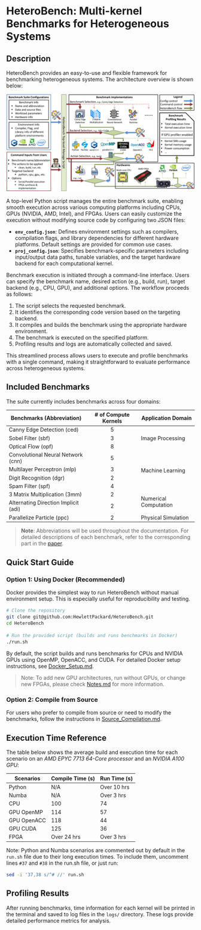 # HeteroBench: Multi-kernel Benchmarks for Heterogeneous Systems

## Description
HeteroBench provides an easy-to-use and flexible framework for benchmarking heterogeneous systems. The architecture overview is shown below:

![HeteroBench Architecture](./arch.png)

A top-level Python script manages the entire benchmark suite, enabling smooth execution across various computing platforms including CPUs, GPUs (NVIDIA, AMD, Intel), and FPGAs. Users can easily customize the execution without modifying source code by configuring two JSON files:

- **`env_config.json`**: Defines environment settings such as compilers, compilation flags, and library dependencies for different hardware platforms. Default settings are provided for common use cases.
- **`proj_config.json`**: Specifies benchmark-specific parameters including input/output data paths, tunable variables, and the target hardware backend for each computational kernel.

Benchmark execution is initiated through a command-line interface. Users can specify the benchmark name, desired action (e.g., build, run), target backend (e.g., CPU, GPU), and additional options. The workflow proceeds as follows:

1. The script selects the requested benchmark.
2. It identifies the corresponding code version based on the targeting backend.
3. It compiles and builds the benchmark using the appropriate hardware environment.
4. The benchmark is executed on the specified platform.
5. Profiling results and logs are automatically collected and saved.

This streamlined process allows users to execute and profile benchmarks with a single command, making it straightforward to evaluate performance across heterogeneous systems.

## Included Benchmarks
The suite currently includes benchmarks across four domains:

<table>
  <thead>
    <tr>
      <th><strong>Benchmarks (Abbreviation)</strong></th>
      <th style="text-align: center;"><strong># of Compute Kernels</strong></th>
      <th><strong>Application Domain</strong></th>
    </tr>
  </thead>
  <tbody>
    <tr>
      <td>Canny Edge Detection (ced)</td>
      <td style="text-align: center;">5</td>
      <td rowspan="3">Image Processing</td>
    </tr>
    <tr>
      <td>Sobel Filter (sbf)</td>
      <td style="text-align: center;">3</td>
    </tr>
    <tr>
      <td>Optical Flow (opf)</td>
      <td style="text-align: center;">8</td>
    </tr>
    <tr>
      <td>Convolutional Neural Network (cnn)</td>
      <td style="text-align: center;">5</td>
      <td rowspan="4">Machine Learning</td>
    </tr>
    <tr>
      <td>Multilayer Perceptron (mlp)</td>
      <td style="text-align: center;">3</td>
    </tr>
    <tr>
      <td>Digit Recognition (dgr)</td>
      <td style="text-align: center;">2</td>
    </tr>
    <tr>
      <td>Spam Filter (spf)</td>
      <td style="text-align: center;">4</td>
    </tr>
    <tr>
      <td>3 Matrix Multiplication (3mm)</td>
      <td style="text-align: center;">2</td>
      <td rowspan="2">Numerical Computation</td>
    </tr>
    <tr>
      <td>Alternating Direction Implicit (adi)</td>
      <td style="text-align: center;">2</td>
    </tr>
    <tr>
      <td>Parallelize Particle (ppc)</td>
      <td style="text-align: center;">2</td>
      <td>Physical Simulation</td>
    </tr>
  </tbody>
</table>

> **Note**: Abbreviations will be used throughout the documentation. For detailed descriptions of each benchmark, refer to the corresponding part in the [paper](https://doi.org/10.1145/3676151.3719366).

## Quick Start Guide

### Option 1: Using Docker (Recommended)

Docker provides the simplest way to run HeteroBench without manual environment setup. This is especially useful for reproducibility and testing.

```bash
# Clone the repository
git clone git@github.com:HewlettPackard/HeteroBench.git
cd HeteroBench

# Run the provided script (builds and runs benchmarks in Docker)
./run.sh
```

By default, the script builds and runs benchmarks for CPUs and NVIDIA GPUs using OpenMP, OpenACC, and CUDA. For detailed Docker setup instructions, see [Docker_Setup.md](Docker_Setup.md).

> Note: To add new GPU architectures, run without GPUs, or change new FPGAs, please check [Notes.md](./Notes.md) for more information.

### Option 2: Compile from Source

For users who prefer to compile from source or need to modify the benchmarks, follow the instructions in [Source_Compilation.md](Source_Compilation.md).

## Execution Time Reference

The table below shows the average build and execution time for each scenario on an *AMD EPYC 7713 64-Core processor* and an *NVIDIA A100 GPU*:

| **Scenarios**        | **Compile Time (s)** | **Run Time (s)**   |
|----------------------|----------------------|--------------------|
| Python               | N/A                  | Over 10 hrs        |
| Numba                | N/A                  | Over 3 hrs         |
| CPU                  | 100                  | 74                 |
| GPU OpenMP           | 114                  | 57                 |
| GPU OpenACC          | 118                  | 44                 |
| GPU CUDA             | 125                  | 36                 |
| FPGA                 | Over 24 hrs          | Over 3 hrs         |

Note: Python and Numba scenarios are commented out by default in the `run.sh` file due to their long execution times. To include them, uncomment lines `#37` and `#38` in the run.sh file, or just run:

```bash
sed -i '37,38 s/^# //' run.sh
```

## Profiling Results

After running benchmarks, time information for each kernel will be printed in the terminal and saved to log files in the `logs/` directory. These logs provide detailed performance metrics for analysis.
